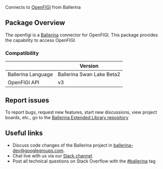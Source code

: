 Connects to [OpenFIGI](https://www.openfigi.com/) from Ballerina
## Package Overview
The openfigi  is a [Ballerina](https://ballerina.io/) connector for OpenFIGI.
This package provides the capability to access OpenFIGI.

### Compatibility

|                               | Version                       |
|-------------------------------|-------------------------------|
| Ballerina Language            | Ballerina Swan Lake Beta2     |
| OpenFIGI API                  | v3                            |

## Report issues
To report bugs, request new features, start new discussions, view project boards, etc., go to the [Ballerina Extended Library repository](https://github.com/ballerina-platform/ballerina-extended-library)

## Useful links
- Discuss code changes of the Ballerina project in [ballerina-dev@googlegroups.com](mailto:ballerina-dev@googlegroups.com).
- Chat live with us via our [Slack channel](https://ballerina.io/community/slack/).
- Post all technical questions on Stack Overflow with the [#ballerina](https://stackoverflow.com/questions/tagged/ballerina) tag
